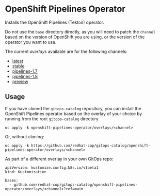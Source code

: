 # OpenShift Pipelines Operator

Installs the OpenShift Pipelines (Tekton) operator.

Do not use the `base` directory directly, as you will need to patch the `channel` based on the version of OpenShift you are using, or the version of the operator you want to use.

The current *overlays* available are for the following channels:

* [latest](overlays/latest)
* [stable](overlays/stable)
* [pipelines-1.7](overlays/pipelines-1.7)
* [pipelines-1.8](overlays/pipelines-1.8)
* [preview](overlays/preview)

## Usage

If you have cloned the `gitops-catalog` repository, you can install the OpenShift Pipelines operator based on the overlay of your choice by running from the root `gitops-catalog` directory

```
oc apply -k openshift-pipelines-operator/overlays/<channel>
```

Or, without cloning:

```
oc apply -k https://github.com/redhat-cop/gitops-catalog/openshift-pipelines-operator/overlays/<channel>
```

As part of a different overlay in your own GitOps repo:

```
apiVersion: kustomize.config.k8s.io/v1beta1
kind: Kustomization

bases:
  - github.com/redhat-cop/gitops-catalog/openshift-pipelines-operator/overlays/<channel>?ref=main
```
